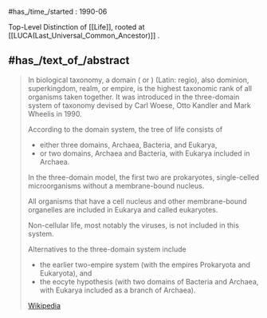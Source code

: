 
#has_/time_/started : 1990-06 

Top-Level Distinction of [[Life]], rooted at [[LUCA(Last_Universal_Common_Ancestor)]] . 


## #has_/text_of_/abstract 

> In biological taxonomy, a domain ( or ) (Latin: regio), also dominion, superkingdom, realm, or empire, 
> is the highest taxonomic rank of all organisms taken together. 
> It was introduced in the three-domain system of taxonomy devised 
> by Carl Woese, Otto Kandler and Mark Wheelis in 1990.
>
> According to the domain system, the tree of life consists of 
> - either three domains, Archaea, Bacteria, and Eukarya, 
> - or two domains, Archaea and Bacteria, with Eukarya included in Archaea. 
> 
> In the three-domain model, the first two are prokaryotes, 
> single-celled microorganisms without a membrane-bound nucleus. 
> 
> All organisms that have a cell nucleus and other membrane-bound organelles 
> are included in Eukarya and called eukaryotes.
>
> Non-cellular life, most notably the viruses, is not included in this system. 
> 
> Alternatives to the three-domain system include 
> - the earlier two-empire system (with the empires Prokaryota and Eukaryota), and 
> - the eocyte hypothesis (with two domains of Bacteria and Archaea, with Eukarya included as a branch of Archaea).
>
> [Wikipedia](https://en.wikipedia.org/wiki/Domain%20(biology))